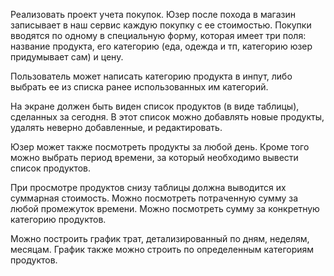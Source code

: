Реализовать проект учета покупок.
Юзер после похода в магазин записывает
в наш сервис каждую покупку с ее стоимостью.
Покупки вводятся по одному в специальную форму,
которая имеет три поля: название продукта, его категорию
(еда, одежда и тп, категорию юзер придумывает сам) и цену.

Пользователь может написать категорию продукта в инпут,
либо выбрать ее из списка ранее использованных им категорий.

На экране должен быть виден список продуктов (в виде таблицы),
сделанных за сегодня. В этот список можно добавлять
новые продукты, удалять неверно добавленные,
и редактировать.

Юзер может также посмотреть продукты
за любой день. Кроме того можно выбрать период
времени, за который необходимо вывести список
продуктов.

При просмотре продуктов снизу таблицы должна
выводится их суммарная стоимость. Можно посмотреть
потраченную сумму за любой промежуток времени.
Можно посмотреть сумму за конкретную категорию
продуктов.

Можно построить график трат, детализированный
по дням, неделям, месяцам. График также можно
строить по определенным категориям продуктов.
